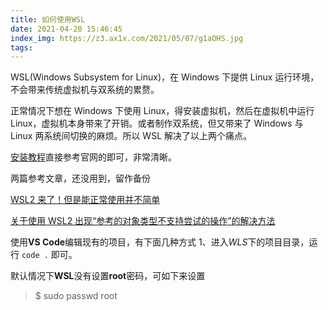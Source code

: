 ```yaml
---
title: 如何使用WSL
date: 2021-04-20 15:46:45
index_img: https://z3.ax1x.com/2021/05/07/g1aOHS.jpg
tags:
---
```


WSL(Windows Subsystem for Linux)，在 Windows 下提供 Linux 运行环境，不会带来传统虚拟机与双系统的累赘。

正常情况下想在 Windows 下使用 Linux，得安装虚拟机，然后在虚拟机中运行 Linux，虚拟机本身带来了开销。或者制作双系统，但又带来了 Windows 与 Linux 两系统间切换的麻烦。所以 WSL 解决了以上两个痛点。

[安装教程](https://docs.microsoft.com/zh-cn/windows/wsl/install-win10)直接参考官网的即可，非常清晰。

两篇参考文章，还没用到，留作备份

[WSL2 来了！但是能正常使用并不简单](https://zhuanlan.zhihu.com/p/144583887)

[关于使用 WSL2 出现“参考的对象类型不支持尝试的操作”的解决方法](https://zhuanlan.zhihu.com/p/151392411)

使用**VS Code**编辑现有的项目，有下面几种方式
1、进入*WLS*下的项目目录，运行 `code .` 即可。

默认情况下**WSL**没有设置**root**密码，可如下来设置

> $ sudo passwd root
